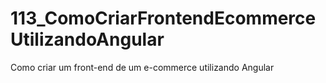 # 113_ComoCriarFrontendEcommerceUtilizandoAngular
Como criar um front-end de um e-commerce utilizando Angular
